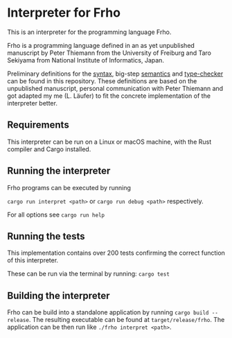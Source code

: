 # Interpreter for Frho
This is an interpreter for the programming language Frho.

Frho is a programming language defined in an as yet unpublished manuscript by Peter Thiemann from the University of Freiburg and Taro Sekiyama from National Institute of Informatics, Japan.

Preliminary definitions for the [syntax](syntax.md), big-step [semantics](semantics.md) and [type-checker](typechecker.md) can be found in this repository. These definitions are based on the unpublished manuscript, personal communication with Peter Thiemann and got adapted my me (L. Läufer) to fit the concrete implementation of the interpreter better.

## Requirements

This interpreter can be run on a Linux or macOS machine, with the Rust compiler and Cargo installed.

## Running the interpreter

Frho programs can be executed by running

`cargo run interpret <path>` or `cargo run debug <path>` respectively.

For all options see `cargo run help`

## Running the tests

This implementation contains over 200 tests confirming the correct function of this interpreter.

These can be run via the terminal by running: `cargo test`

## Building the interpreter

Frho can be build into a standalone application by running
`cargo build --release`. The resulting executable can be found at `target/release/frho`. The application can be then run like `./frho interpret <path>`.



